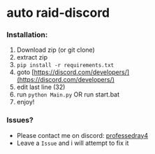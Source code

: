 # auto raid-discord

### Installation:
1) Download zip (or git clone)
2) extract zip
3) ``pip install -r requirements.txt``
4) goto [https://discord.com/developers/](https://discord.com/developers/)
5) edit last line (32)
6) run ``python Main.py`` OR run start.bat
7) enjoy!


### Issues?
- Please contact me on discord: [professedray4]([url](https://discord.com/users/1091415878156943472))
- Leave a `Issue` and i will attempt to fix it
